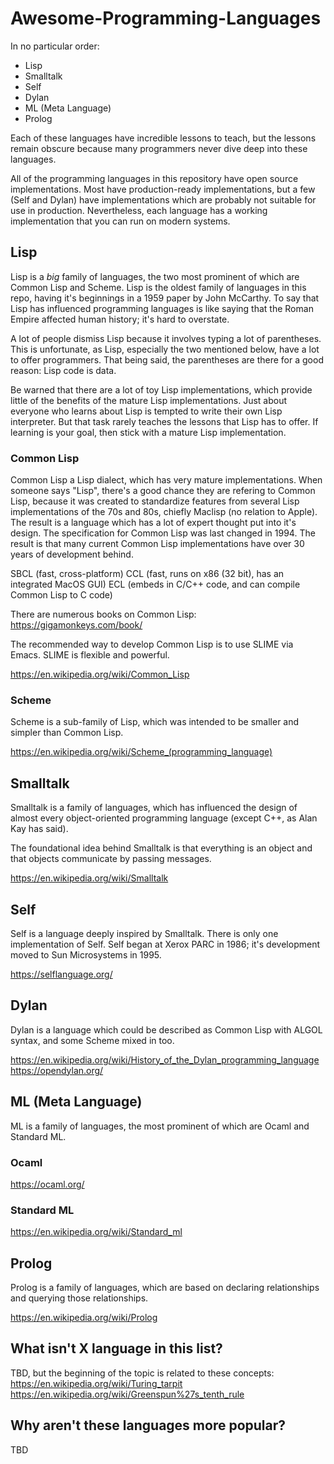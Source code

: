 # Awesome-Programming-Languages

In no particular order:
* Lisp
* Smalltalk
* Self
* Dylan
* ML (Meta Language)
* Prolog

Each of these languages have incredible lessons to teach, but the lessons remain obscure because many programmers never dive deep into these languages.

All of the programming languages in this repository have open source implementations. Most have production-ready implementations, but a few (Self and Dylan) have implementations which are probably not suitable for use in production. Nevertheless, each language has a working implementation that you can run on modern systems.

## Lisp

Lisp is a *big* family of languages, the two most prominent of which are Common Lisp and Scheme. Lisp is the oldest family of languages in this repo, having it's beginnings in a 1959 paper by John McCarthy. To say that Lisp has influenced programming languages is like saying that the Roman Empire affected human history; it's hard to overstate.

A lot of people dismiss Lisp because it involves typing a lot of parentheses. This is unfortunate, as Lisp, especially the two mentioned below, have a lot to offer programmers. That being said, the parentheses are there for a good reason: Lisp code is data.

Be warned that there are a lot of toy Lisp implementations, which provide little of the benefits of the mature Lisp implementations. Just about everyone who learns about Lisp is tempted to write their own Lisp interpreter. But that task rarely teaches the lessons that Lisp has to offer. If learning is your goal, then stick with a mature Lisp implementation.

### Common Lisp

Common Lisp a Lisp dialect, which has very mature implementations. When someone says "Lisp", there's a good chance they are refering to Common Lisp, because it was created to standardize features from several Lisp implementations of the 70s and 80s, chiefly Maclisp (no relation to Apple). The result is a language which has a lot of expert thought put into it's design. The specification for Common Lisp was last changed in 1994. The result is that many current Common Lisp implementations have over 30 years of development behind.

SBCL (fast, cross-platform)
CCL (fast, runs on x86 (32 bit), has an integrated MacOS GUI)
ECL (embeds in C/C++ code, and can compile Common Lisp to C code)

There are numerous books on Common Lisp:
https://gigamonkeys.com/book/

The recommended way to develop Common Lisp is to use SLIME via Emacs. SLIME is flexible and powerful.

https://en.wikipedia.org/wiki/Common_Lisp

### Scheme

Scheme is a sub-family of Lisp, which was intended to be smaller and simpler than Common Lisp.

https://en.wikipedia.org/wiki/Scheme_(programming_language)

## Smalltalk

Smalltalk is a family of languages, which has influenced the design of almost every object-oriented programming language (except C++, as Alan Kay has said).

The foundational idea behind Smalltalk is that everything is an object and that objects communicate by passing messages.

https://en.wikipedia.org/wiki/Smalltalk

## Self

Self is a language deeply inspired by Smalltalk. There is only one implementation of Self.
Self began at Xerox PARC in 1986; it's development moved to Sun Microsystems in 1995.

https://selflanguage.org/

## Dylan

Dylan is a language which could be described as Common Lisp with ALGOL syntax, and some Scheme mixed in too.

https://en.wikipedia.org/wiki/History_of_the_Dylan_programming_language
https://opendylan.org/

## ML (Meta Language)

ML is a family of languages, the most prominent of which are Ocaml and Standard ML.

### Ocaml

https://ocaml.org/

### Standard ML

https://en.wikipedia.org/wiki/Standard_ml

## Prolog

Prolog is a family of languages, which are based on declaring relationships and querying those relationships.

https://en.wikipedia.org/wiki/Prolog

## What isn't X language in this list?

TBD, but the beginning of the topic is related to these concepts:
https://en.wikipedia.org/wiki/Turing_tarpit
https://en.wikipedia.org/wiki/Greenspun%27s_tenth_rule

## Why aren't these languages more popular?

TBD
